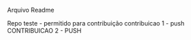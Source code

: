 Arquivo Readme

Repo teste - permitido para contribuição
contribuicao 1 - push
CONTRIBUICAO 2 - PUSH


